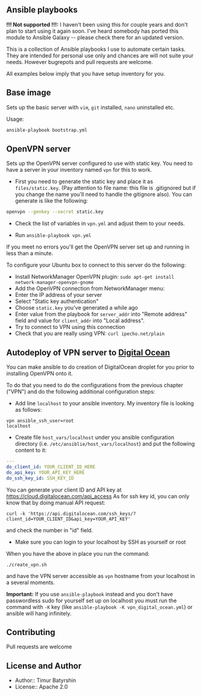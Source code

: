 ## Ansible playbooks


**!!! Not supported !!!:** I haven't been using this for couple years and don't plan to start using it again soon. I've heard somebody has ported this module to Ansible Galaxy -- please check there for an updated version.


This is a collection of Ansible playbooks I use to automate certain tasks.
They are intended for personal use only and chances are will not suite your needs.
However bugrepots and pull requests are welcome.

All examples below imply that you have setup inventory for you.

## Base image

Sets up the basic server with `vim`, `git` installed, `nano` uninstalled etc.

Usage:
```bash
ansible-playbook bootstrap.yml
```

## OpenVPN server

Sets up the OpenVPN server configured to use with static key.
You need to have a server in your inventory named `vpn` for this to work.

* First you need to generate the static key and place it as `files/static.key`.
(Pay attention to file name: this file is .gitignored but if you change the name you'll
need to handle the gitignore also). You can generate is like the following:
```bash
openvpn --genkey --secret static.key
```

* Check the list of variables in `vpn.yml` and adjust them to your needs.

* Run `ansible-playbook vpn.yml`

If you meet no errors you'll get the OpenVPN server set up and running in less than a minute.

To configure your Ubuntu box to connect to this server do the following:
* Install NetworkManager OpenVPN plugin: `sudo apt-get install network-manager-openvpn-gnome`
* Add the OpenVPN connection from NetworkManager menu:
 * Enter the IP address of your server
 * Select "Static key authentication"
 * Choose `static.key` you've generated a while ago
 * Enter value from the playbook for `server_addr` into "Remote address" field and value for `client_addr` into "Local address".
* Try to connect to VPN using this connection
* Check that you are really using VPN: `curl ipecho.net/plain`

## Autodeploy of VPN server to [Digital Ocean](http://digitalocean.com/)

You can make ansible to do creation of DigitalOcean droplet for you prior to installing OpenVPN onto it.

To do that you need to do the configurations from the previous chapter ("VPN") and do the following additional configuration steps:
* Add line `localhost` to your ansible inventory. My inventory file is looking as follows:
```
vpn ansible_ssh_user=root
localhost
```
* Create file `host_vars/localhost` under you ansible configuration directory (i.e. `/etc/ansiblie/host_vars/localhost`)
and put the following content to it:

```yaml
---
do_client_id: YOUR_CLIENT_ID_HERE
do_api_key: YOUR_API_KEY_HERE
do_ssh_key_id: SSH_KEY_ID
```

   You can generate your client ID and API key at https://cloud.digitalocean.com/api_access
   As for ssh key id, you can only know that by doing manual API request:
```
curl -k 'https://api.digitalocean.com/ssh_keys/?client_id=YOUR_CLIENT_ID&api_key=YOUR_API_KEY'
```
   and check the number in "id" field.
* Make sure you can login to your localhost by SSH as yourself or root

When you have the above in place you run the command:
```
./create_vpn.sh
```
and have the VPN server accessible as `vpn` hostname from your localhost in a several moments.

**Important:** If you use `ansible-playbook` instead and you don't have passwordless sudo for yourself
set up on localhost you must run the command with `-K` key (like `ansible-playbook -K vpn_digital_ocean.yml`)
or ansible will hang infinitely.


## Contributing

Pull requests are welcome

## License and Author

* Author:: Timur Batyrshin
* License:: Apache 2.0
